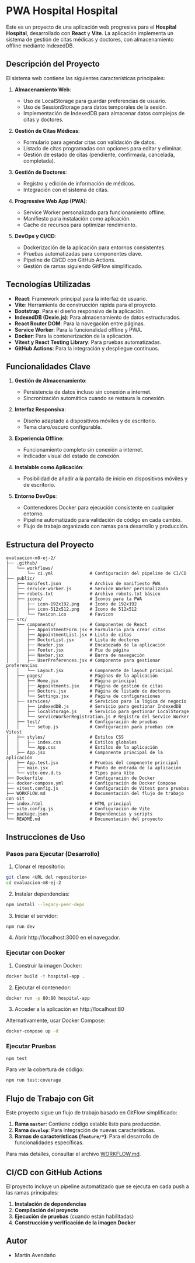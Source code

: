 # PWA Hospital Hospital

Este es un proyecto de una aplicación web progresiva para el **Hospital Hospital**, desarrollado con **React** y **Vite**. La aplicación implementa un sistema de gestión de citas médicas y doctores, con almacenamiento offline mediante IndexedDB.

## Descripción del Proyecto

El sistema web contiene las siguientes características principales:

1. **Almacenamiento Web**:
   - Uso de LocalStorage para guardar preferencias de usuario.
   - Uso de SessionStorage para datos temporales de la sesión.
   - Implementación de IndexedDB para almacenar datos complejos de citas y doctores.

2. **Gestión de Citas Médicas**:
   - Formulario para agendar citas con validación de datos.
   - Listado de citas programadas con opciones para editar y eliminar.
   - Gestión de estado de citas (pendiente, confirmada, cancelada, completada).

3. **Gestión de Doctores**:
   - Registro y edición de información de médicos.
   - Integración con el sistema de citas.

4. **Progressive Web App (PWA)**:
   - Service Worker personalizado para funcionamiento offline.
   - Manifiesto para instalación como aplicación.
   - Cache de recursos para optimizar rendimiento.

5. **DevOps y CI/CD**:
   - Dockerización de la aplicación para entornos consistentes.
   - Pruebas automatizadas para componentes clave.
   - Pipeline de CI/CD con GitHub Actions.
   - Gestión de ramas siguiendo GitFlow simplificado.

## Tecnologías Utilizadas

- **React**: Framework principal para la interfaz de usuario.
- **Vite**: Herramienta de construcción rápida para el proyecto.
- **Bootstrap**: Para el diseño responsivo de la aplicación.
- **IndexedDB (Dexie.js)**: Para almacenamiento de datos estructurados.
- **React Router DOM**: Para la navegación entre páginas.
- **Service Worker**: Para la funcionalidad offline y PWA.
- **Docker**: Para la contenerización de la aplicación.
- **Vitest y React Testing Library**: Para pruebas automatizadas.
- **GitHub Actions**: Para la integración y despliegue continuos.

## Funcionalidades Clave

1. **Gestión de Almacenamiento**:
   - Persistencia de datos incluso sin conexión a internet.
   - Sincronización automática cuando se restaura la conexión.

2. **Interfaz Responsiva**:
   - Diseño adaptado a dispositivos móviles y de escritorio.
   - Tema claro/oscuro configurable.

3. **Experiencia Offline**:
   - Funcionamiento completo sin conexión a internet.
   - Indicador visual del estado de conexión.

4. **Instalable como Aplicación**:
   - Posibilidad de añadir a la pantalla de inicio en dispositivos móviles y de escritorio.

5. **Entorno DevOps**:
   - Contenedores Docker para ejecución consistente en cualquier entorno.
   - Pipeline automatizado para validación de código en cada cambio.
   - Flujo de trabajo organizado con ramas para desarrollo y producción.

## Estructura del Proyecto

```
evaluacion-m8-ej-2/
├── .github/
│   └── workflows/
│       └── ci.yml              # Configuración del pipeline de CI/CD
├── public/
│   ├── manifest.json           # Archivo de manifiesto PWA
│   ├── service-worker.js       # Service Worker personalizado
│   ├── robots.txt              # Archivo robots.txt básico
│   ├── icons/                  # Íconos para la PWA
│   │   ├── icon-192x192.png    # Ícono de 192x192
│   │   ├── icon-512x512.png    # Ícono de 512x512
│   │   └── favicon.ico         # Favicon
├── src/
│   ├── components/             # Componentes de React
│   │   ├── AppointmentForm.jsx # Formulario para crear citas
│   │   ├── AppointmentList.jsx # Lista de citas
│   │   ├── DoctorList.jsx      # Lista de doctores
│   │   ├── Header.jsx          # Encabezado de la aplicación
│   │   ├── Footer.jsx          # Pie de página
│   │   ├── Navbar.jsx          # Barra de navegación
│   │   ├── UserPreferences.jsx # Componente para gestionar preferencias
│   │   └── Layout.jsx          # Componente de layout principal
│   ├── pages/                  # Páginas de la aplicación
│   │   ├── Home.jsx            # Página principal
│   │   ├── Appointments.jsx    # Página de gestión de citas
│   │   ├── Doctors.jsx         # Página de listado de doctores
│   │   └── Settings.jsx        # Página de configuraciones
│   ├── services/               # Servicios para la lógica de negocio
│   │   ├── indexedDB.js        # Servicio para gestionar IndexedDB
│   │   ├── localStorage.js     # Servicio para gestionar LocalStorage
│   │   └── serviceWorkerRegistration.js # Registro del Service Worker
│   ├── test/                   # Configuración de pruebas
│   │   └── setup.js            # Configuración para pruebas con Vitest
│   ├── styles/                 # Estilos CSS
│   │   ├── index.css           # Estilos globales
│   │   └── App.css             # Estilos de la aplicación
│   ├── App.jsx                 # Componente principal de la aplicación
│   ├── App.test.jsx            # Pruebas del componente principal
│   ├── main.jsx                # Punto de entrada de la aplicación
│   └── vite-env.d.ts           # Tipos para Vite
├── Dockerfile                  # Configuración de Docker
├── docker-compose.yml          # Configuración de Docker Compose
├── vitest.config.js            # Configuración de Vitest para pruebas
├── WORKFLOW.md                 # Documentación del flujo de trabajo con Git
├── index.html                  # HTML principal
├── vite.config.js              # Configuración de Vite
├── package.json                # Dependencias y scripts
└── README.md                   # Documentación del proyecto
```

## Instrucciones de Uso

### Pasos para Ejecutar (Desarrollo)

1. Clonar el repositorio:
```bash
git clone <URL del repositorio>
cd evaluacion-m8-ej-2
```

2. Instalar dependencias:
```bash
npm install --legacy-peer-deps
```

3. Iniciar el servidor:
```bash
npm run dev
```

4. Abrir http://localhost:3000 en el navegador.

### Ejecutar con Docker

1. Construir la imagen Docker:
```bash
docker build -t hospital-app .
```

2. Ejecutar el contenedor:
```bash
docker run -p 80:80 hospital-app
```

3. Acceder a la aplicación en http://localhost:80

Alternativamente, usar Docker Compose:
```bash
docker-compose up -d
```

### Ejecutar Pruebas

```bash
npm test
```

Para ver la cobertura de código:
```bash
npm run test:coverage
```

## Flujo de Trabajo con Git

Este proyecto sigue un flujo de trabajo basado en GitFlow simplificado:

1. **Rama `master`**: Contiene código estable listo para producción.
2. **Rama `develop`**: Para integración de nuevas características.
3. **Ramas de características (`feature/*`)**: Para el desarrollo de funcionalidades específicas.

Para más detalles, consultar el archivo [WORKFLOW.md](./WORKFLOW.md).

## CI/CD con GitHub Actions

El proyecto incluye un pipeline automatizado que se ejecuta en cada push a las ramas principales:

1. **Instalación de dependencias**
2. **Compilación del proyecto**
3. **Ejecución de pruebas** (cuando están habilitadas)
4. **Construcción y verificación de la imagen Docker**

## Autor
- Martín Avendaño